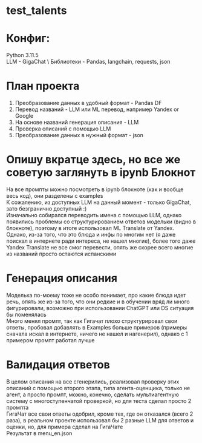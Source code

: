 # test_talents
# Конфиг: 
Python 3.11.5 \
LLM - GigaChat \ 
Библиотеки - Pandas, langchain, requests, json
# План проекта
1) Преобразование данных в удобный формат - Pandas DF
2) Перевод названий - LLM или ML перевод, например Yandex or Google
3) На основе названий генерация описания - LLM
4) Проверка описаний с помощью LLM
5) Преобразование данных в нужный формат - json
# Опишу вкратце здесь, но все же советую заглянуть в ipynb Блокнот 
На все промпты можно посмотреть в ipynb блокноте (как и вообще весь код), они разделены с examples \
К сожалению, из доступных LLM на данный момент - только GigaChat, зато безгранично доступный :) \
Изначально собирался переводить имена с помощью LLM, однако появились проблемы со структурированием ответов модельки (видно в блокноте), поэтому в итоге использовал ML Translate от Yandex. \
Однако, из-за того, что это блюда и инфы по многим нет (я даже поискал в интернете ради интереса, не нашел многие), более того даже Yandex Translate не все смог перевести, опять же скорее всего многие из названий просто остаются испанскими 
# Генерация описания
Моделька по-моему тоже не особо понимает, про какие блюда идет речь, опять же из-за того, что они редкие и в обучении вряд ли много фигурировали, возможно при использовании ChatGPT или DS ситуация бы поменялась\
Много менял промпт, так как Гигачат плохо структурировал свои ответы, пробовал добавлять в Examples больше примеров (примеры сначала искал в интернете, ничего не нашел и нагенерил), однако с 1 примером промпт работал лучше 
# Валидация ответов
В целом описания на все сгенерились, реализовал проверку этих описаний с помощью второго этапа, типа агента-оценщика, только не агент, а просто промпт, можно, конечно, сделать мультиагентную систему с многоступенчатой проверкой, но для теста сделал просто 2 промпта \
ГигаЧат все свои ответы одобрил, кроме тех, где он отказался (всего 2 раза), в реальном проекте использовал бы 2 разные LLM для ответов и оценки, но, для примера сделал на ГигаЧате \
Результат в menu_en.json

